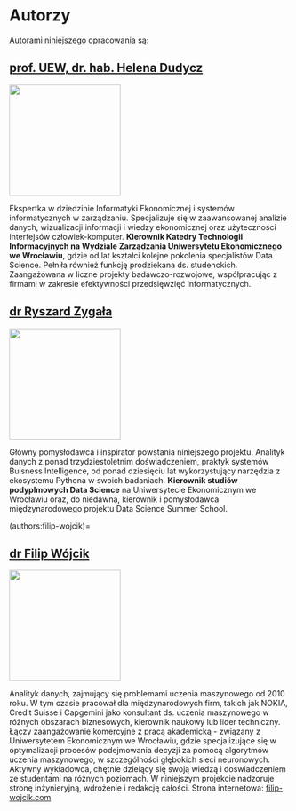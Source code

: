 # Autorzy

Autorami niniejszego opracowania są:

## [prof. UEW, dr. hab. Helena Dudycz](https://www.ue.wroc.pl/pracownicy/helena_dudycz.html)
<div>
<img src="https://www.ue.wroc.pl/tmp/jpegphoto_97828ed6bfa4ec8569a43e9f5f40c205.jpg" width=200>
</div>

Ekspertka w dziedzinie Informatyki Ekonomicznej i systemów informatycznych w zarządzaniu. Specjalizuje się w zaawansowanej analizie danych, wizualizacji informacji i wiedzy ekonomicznej oraz użyteczności interfejsów człowiek-komputer. **Kierownik Katedry Technologii Informacyjnych na Wydziale Zarządzania Uniwersytetu Ekonomicznego we Wrocławiu**, gdzie od lat kształci kolejne pokolenia specjalistów Data Science. Pełniła również funkcję prodziekana ds. studenckich. Zaangażowana w liczne projekty badawczo-rozwojowe, współpracując z firmami w zakresie efektywności przedsięwzięć informatycznych.

<a href="https://www.wir.ue.wroc.pl/info/author/WUT288331/Helena%2BDudycz?r=publication&affil=&tab=publications&conversationPropagation=begin&sort=&lang=pl"><i class="fa-solid fa-book fa-xl"></i></a> <a href="https://www.researchgate.net/profile/Helena-Dudycz"><i class="fa-brands fa-researchgate fa-xl"></i></a> <a href="https://scholar.google.com/citations?user=0YkdfIkAAAAJ&hl=pl&oi=ao"><i class="fa-brands fa-google-scholar fa-xl"></i></a>

## [dr Ryszard Zygała](https://www.ue.wroc.pl/pracownicy/ryszard_zygala.html)
<div>
<img src="https://pbs.twimg.com/profile_images/1175340367891374080/4k5jiUhX_400x400.jpg" width=200>
</div>

Główny pomysłodawca i inspirator powstania niniejszego projektu. Analityk danych z ponad trzydziestoletnim doświadczeniem, praktyk systemów Buisness Intelligence, od ponad dziesięciu lat wykorzystujący narzędzia z ekosystemu Pythona w swoich badaniach. **Kierownik studiów podyplmowych Data Science** na Uniwersytecie Ekonomicznym we Wrocławiu oraz, do niedawna, kierownik i pomysłodawca międzynarodowego projektu Data Science Summer School.


<a href="https://www.researchgate.net/profile/Ryszard-Zygala"><i class="fa-brands fa-researchgate fa-xl"></i></a> <a href="https://scholar.google.com/citations?user=b78Z5KEAAAAJ&hl=pl"><i class="fa-brands fa-google-scholar fa-xl"></i></a>

(authors:filip-wojcik)=
## [dr Filip Wójcik](https://www.ue.wroc.pl/pracownicy/filip_wojcik.html)
<div>
<img src="https://www.ue.wroc.pl/tmp/jpegphoto_8f8abd9b853ef60b14888cd09e23d133.jpg" width=200>
</div>

 Analityk danych, zajmujący się problemami uczenia maszynowego od 2010 roku. W tym czasie pracował dla międzynarodowych firm, takich jak NOKIA, Credit Suisse i Capgemini jako konsultant ds. uczenia maszynowego w różnych obszarach biznesowych, kierownik naukowy lub lider techniczny. Łączy zaangażowanie komercyjne z pracą akademicką - związany z Uniwersytetem Ekonomicznym we Wrocławiu, gdzie specjalizujące się w optymalizacji procesów podejmowania decyzji za pomocą algorytmów uczenia maszynowego, w szczególności głębokich sieci neuronowych. Aktywny wykładowca, chętnie dzielący się swoją wiedzą i doświadczeniem ze studentami na różnych poziomach.
 W niniejszym projekcie nadzoruje stronę inżynieryjną, wdrożenie i redakcję całości.
 Strona internetowa: [filip-wojcik.com](https://filip-wojcik.com)

 <a href="https://www.researchgate.net/profile/Filip-Wojcik"><i class="fa-brands fa-researchgate fa-xl"></i></a> <a href="https://scholar.google.com/citations?user=fUZwDOQAAAAJ&hl=pl"><i class="fa-brands fa-google-scholar fa-xl"></i></a>
